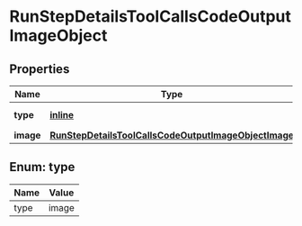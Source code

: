
# RunStepDetailsToolCallsCodeOutputImageObject

## Properties
Name | Type | Description | Notes
------------ | ------------- | ------------- | -------------
**type** | [**inline**](#Type) | Always &#x60;image&#x60;. | 
**image** | [**RunStepDetailsToolCallsCodeOutputImageObjectImage**](RunStepDetailsToolCallsCodeOutputImageObjectImage.md) |  | 


<a id="Type"></a>
## Enum: type
Name | Value
---- | -----
type | image




